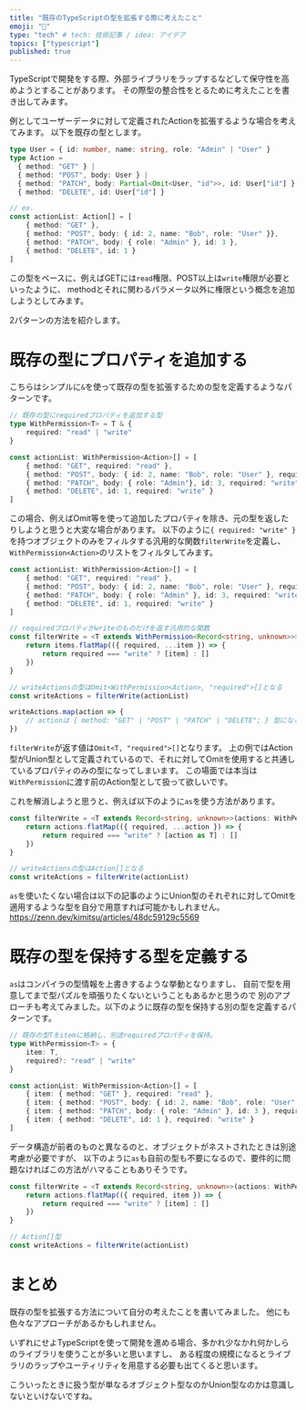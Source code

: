 ```yaml
---
title: "既存のTypeScriptの型を拡張する際に考えたこと"
emoji: "📝"
type: "tech" # tech: 技術記事 / idea: アイデア
topics: ["typescript"]
published: true
---
```


TypeScriptで開発をする際、外部ライブラリをラップするなどして保守性を高めようとすることがあります。
その際型の整合性をとるために考えたことを書き出してみます。

例としてユーザーデータに対して定義されたActionを拡張するような場合を考えてみます。
以下を既存の型とします。

```ts
type User = { id: number, name: string, role: "Admin" | "User" }
type Action = 
  { method: "GET" } | 
  { method: "POST", body: User } | 
  { method: "PATCH", body: Partial<Omit<User, "id">>, id: User["id"] } | 
  { method: "DELETE", id: User["id"] }

// ex.
const actionList: Action[] = [
    { method: "GET" },
    { method: "POST", body: { id: 2, name: "Bob", role: "User" }},
    { method: "PATCH", body: { role: "Admin" }, id: 3 },
    { method: "DELETE", id: 1 }
]
```

この型をベースに、例えばGETには`read`権限、POST以上は`write`権限が必要といったように、
methodとそれに関わるパラメータ以外に権限という概念を追加しようとしてみます。

2パターンの方法を紹介します。

# 既存の型にプロパティを追加する

こちらはシンプルに`&`を使って既存の型を拡張するための型を定義するようなパターンです。

```ts
// 既存の型にrequiredプロパティを追加する型
type WithPermission<T> = T & {
    required: "read" | "write"
}

const actionList: WithPermission<Action>[] = [
    { method: "GET", required: "read" },
    { method: "POST", body: { id: 2, name: "Bob", role: "User" }, required: "write" },
    { method: "PATCH", body: { role: "Admin"}, id: 3, required: "write" },
    { method: "DELETE", id: 1, required: "write" }
]
```

この場合、例えばOmit等を使って追加したプロパティを除き、元の型を返したりしようと思うと大変な場合があります。
以下のように`{ required: "write" }`を持つオブジェクトのみをフィルタする汎用的な関数`filterWrite`を定義し、
`WithPermission<Action>`のリストをフィルタしてみます。

```ts
const actionList: WithPermission<Action>[] = [
    { method: "GET", required: "read" },
    { method: "POST", body: { id: 2, name: "Bob", role: "User" }, required: "write" },
    { method: "PATCH", body: { role: "Admin" }, id: 3, required: "write" },
    { method: "DELETE", id: 1, required: "write" }
]

// requiredプロパティがwriteのものだけを返す汎用的な関数
const filterWrite = <T extends WithPermission<Record<string, unknown>>>(items: T[]) => {
    return items.flatMap(({ required, ...item }) => {
        return required === "write" ? [item] : []
    })
}

// writeActionsの型はOmit<WithPermission<Action>, "required">[]となる
const writeActions = filterWrite(actionList)

writeActions.map(action => {
    // actionは { method: "GET" | "POST" | "PATCH" | "DELETE"; } 型になる。Action型にならない。
})
```

`filterWrite`が返す値は`Omit<T, "required">[]`となります。
上の例ではAction型がUnion型として定義されているので、それに対してOmitを使用すると共通しているプロパティのみの型になってしまいます。
この場面では本当は`WithPermission`に渡す前のAction型として扱って欲しいです。

これを解消しようと思うと、例えば以下のように`as`を使う方法があります。

```ts
const filterWrite = <T extends Record<string, unknown>>(actions: WithPermission<T>[]) => {
    return actions.flatMap(({ required, ...action }) => {
        return required === "write" ? [action as T] : []
    })
}

// writeActionsの型はAction[]となる
const writeActions = filterWrite(actionList)
```

`as`を使いたくない場合は以下の記事のようにUnion型のそれぞれに対してOmitを適用するような型を自分で用意すれば可能かもしれません。
https://zenn.dev/kimitsu/articles/48dc59129c5569


# 既存の型を保持する型を定義する

`as`はコンパイラの型情報を上書きするような挙動となりますし、
自前で型を用意してまで型パズルを頑張りたくないということもあるかと思うので
別のアプローチも考えてみました。以下のように既存の型を保持する別の型を定義するパターンです。

```ts
// 既存の型Tをitemに格納し、別途requiredプロパティを保持。
type WithPermission<T> = {
    item: T,
    required?: "read" | "write"
}

const actionList: WithPermission<Action>[] = [
    { item: { method: "GET" }, required: "read" },
    { item: { method: "POST", body: { id: 2, name: "Bob", role: "User" }}, required: "write" },
    { item: { method: "PATCH", body: { role: "Admin" }, id: 3 }, required: "write" },
    { item: { method: "DELETE", id: 1 }, required: "write" }
]
```

データ構造が前者のものと異なるのと、オブジェクトがネストされたときは別途考慮が必要ですが、
以下のように`as`も自前の型も不要になるので、要件的に問題なければこの方法がハマることもありそうです。

```ts
const filterWrite = <T extends Record<string, unknown>>(actions: WithPermission<T>[]) => {
    return actions.flatMap(({ required, item }) => {
        return required === "write" ? [item] : []
    })
}

// Action[]型
const writeActions = filterWrite(actionList)
```


# まとめ
既存の型を拡張する方法について自分の考えたことを書いてみました。
他にも色々なアプローチがあるかもしれません。

いずれにせよTypeScriptを使って開発を進める場合、多かれ少なかれ何かしらのライブラリを使うことが多いと思いますし、
ある程度の規模になるとライブラリのラップやユーティリティを用意する必要も出てくると思います。

こういったときに扱う型が単なるオブジェクト型なのかUnion型なのかは意識しないといけないですね。
